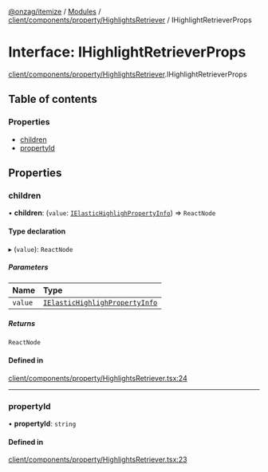 [@onzag/itemize](../README.md) / [Modules](../modules.md) / [client/components/property/HighlightsRetriever](../modules/client_components_property_HighlightsRetriever.md) / IHighlightRetrieverProps

# Interface: IHighlightRetrieverProps

[client/components/property/HighlightsRetriever](../modules/client_components_property_HighlightsRetriever.md).IHighlightRetrieverProps

## Table of contents

### Properties

- [children](client_components_property_HighlightsRetriever.IHighlightRetrieverProps.md#children)
- [propertyId](client_components_property_HighlightsRetriever.IHighlightRetrieverProps.md#propertyid)

## Properties

### children

• **children**: (`value`: [`IElasticHighlighPropertyInfo`](base_Root_Module_ItemDefinition_PropertyDefinition_types.IElasticHighlighPropertyInfo.md)) => `ReactNode`

#### Type declaration

▸ (`value`): `ReactNode`

##### Parameters

| Name | Type |
| :------ | :------ |
| `value` | [`IElasticHighlighPropertyInfo`](base_Root_Module_ItemDefinition_PropertyDefinition_types.IElasticHighlighPropertyInfo.md) |

##### Returns

`ReactNode`

#### Defined in

[client/components/property/HighlightsRetriever.tsx:24](https://github.com/onzag/itemize/blob/73e0c39e/client/components/property/HighlightsRetriever.tsx#L24)

___

### propertyId

• **propertyId**: `string`

#### Defined in

[client/components/property/HighlightsRetriever.tsx:23](https://github.com/onzag/itemize/blob/73e0c39e/client/components/property/HighlightsRetriever.tsx#L23)
